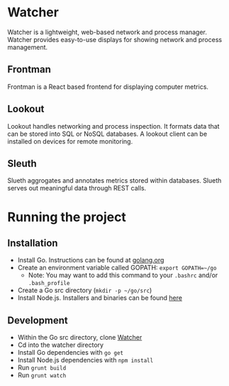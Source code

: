 # Watcher

Watcher is a lightweight, web-based network and process manager. Watcher provides easy-to-use displays for showing network and process management.

## Frontman

Frontman is a React based frontend for displaying computer metrics.

## Lookout

Lookout handles networking and process inspection. It formats data that can be stored into SQL or NoSQL databases. A lookout client can be installed on devices for remote monitoring.

## Sleuth

Slueth aggrogates and annotates metrics stored within databases. Slueth serves out meaningful data through REST calls.



# Running the project

## Installation
- Install Go. Instructions can be found at [golang.org](https://golang.org/doc/install)
- Create an environment variable called GOPATH: `export GOPATH=~/go`
  - Note: You may want to add this command to your `.bashrc` and/or `.bash_profile`
- Create a Go src directory (`mkdir -p ~/go/src`)
- Install Node.js. Installers and binaries can be found [here](https://nodejs.org/en/download/)

## Development 
- Within the Go src directory, clone [Watcher](https://github.com/MrGirlyMan/watcher)
- Cd into the watcher directory
- Install Go dependencies with `go get`
- Install Node.js dependencies with `npm install`
- Run `grunt build`
- Run `grunt watch`
